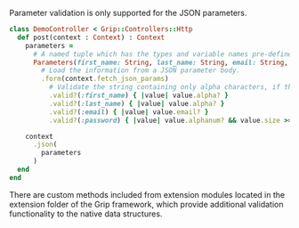 Parameter validation is only supported for the JSON parameters.

```ruby
class DemoController < Grip::Controllers::Http
  def post(context : Context) : Context
    parameters =
      # A named tuple which has the types and variable names pre-defined.
      Parameters(first_name: String, last_name: String, email: String, password: String)
        # Load the information from a JSON parameter body.
        .form(context.fetch_json_params)
          # Validate the string containing only alpha characters, if the block returns false an error is raised.
          .valid?(:first_name) { |value| value.alpha? }
          .valid?(:last_name) { |value| value.alpha? }
          .valid?(:email) { |value| value.email? }
          .valid?(:password) { |value| value.alphanum? && value.size >= 8 }

    context
      .json(
        parameters
      )
  end
end
```

There are custom methods included from extension modules located in the extension folder of the Grip framework, which provide additional validation functionality to the native data structures.
